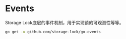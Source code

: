 # Events

Storage Lock底层的事件机制，用于实现锁的可观测性等等。

```bash
go get -u github.com/storage-lock/go-events
```


